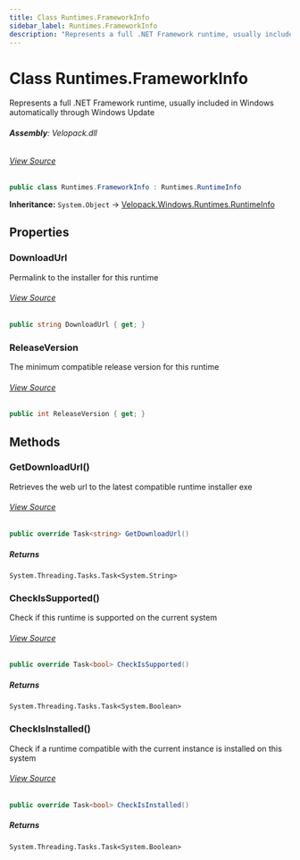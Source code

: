 ```yaml
---
title: Class Runtimes.FrameworkInfo
sidebar_label: Runtimes.FrameworkInfo
description: "Represents a full .NET Framework runtime, usually included in Windows automatically through Windows Update"
---
```

# Class Runtimes.FrameworkInfo
Represents a full .NET Framework runtime, usually included in Windows automatically through Windows Update

###### **Assembly**: Velopack.dll
###### [View Source](https://github.com/velopack/velopack.git/blob/master/src/Velopack/Windows/RuntimeInfo.cs#L116)
```csharp title="Declaration"
public class Runtimes.FrameworkInfo : Runtimes.RuntimeInfo
```
**Inheritance:** `System.Object` -> [Velopack.Windows.Runtimes.RuntimeInfo](../Velopack.Windows/Runtimes.RuntimeInfo.md)

## Properties
### DownloadUrl
Permalink to the installer for this runtime
###### [View Source](https://github.com/velopack/velopack.git/blob/master/src/Velopack/Windows/RuntimeInfo.cs#L119)
```csharp title="Declaration"
public string DownloadUrl { get; }
```
### ReleaseVersion
The minimum compatible release version for this runtime
###### [View Source](https://github.com/velopack/velopack.git/blob/master/src/Velopack/Windows/RuntimeInfo.cs#L122)
```csharp title="Declaration"
public int ReleaseVersion { get; }
```
## Methods
### GetDownloadUrl()
Retrieves the web url to the latest compatible runtime installer exe
###### [View Source](https://github.com/velopack/velopack.git/blob/master/src/Velopack/Windows/RuntimeInfo.cs#L134)
```csharp title="Declaration"
public override Task<string> GetDownloadUrl()
```

##### Returns

`System.Threading.Tasks.Task<System.String>`
### CheckIsSupported()
Check if this runtime is supported on the current system
###### [View Source](https://github.com/velopack/velopack.git/blob/master/src/Velopack/Windows/RuntimeInfo.cs#L140)
```csharp title="Declaration"
public override Task<bool> CheckIsSupported()
```

##### Returns

`System.Threading.Tasks.Task<System.Boolean>`
### CheckIsInstalled()
Check if a runtime compatible with the current instance is installed on this system
###### [View Source](https://github.com/velopack/velopack.git/blob/master/src/Velopack/Windows/RuntimeInfo.cs#L148)
```csharp title="Declaration"
public override Task<bool> CheckIsInstalled()
```

##### Returns

`System.Threading.Tasks.Task<System.Boolean>`
